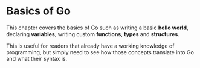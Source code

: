 # Basics of Go

This chapter covers the basics of Go such as writing a basic **hello world**, declaring **variables**, writing custom **functions**, **types** and **structures**.

This is useful for readers that already have a working knowledge of programming, but simply need to see how those concepts translate into Go and what their syntax is.
